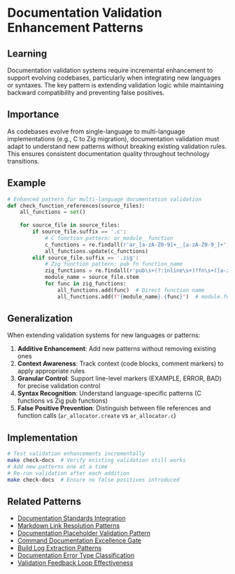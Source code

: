 # Documentation Validation Enhancement Patterns

## Learning
Documentation validation systems require incremental enhancement to support evolving codebases, particularly when integrating new languages or syntaxes. The key pattern is extending validation logic while maintaining backward compatibility and preventing false positives.

## Importance
As codebases evolve from single-language to multi-language implementations (e.g., C to Zig migration), documentation validation must adapt to understand new patterns without breaking existing validation rules. This ensures consistent documentation quality throughout technology transitions.

## Example
```python
# Enhanced pattern for multi-language documentation validation
def check_function_references(source_files):
    all_functions = set()
    
    for source_file in source_files:
        if source_file.suffix == '.c':
            # C function pattern: ar_module__function
            c_functions = re.findall(r'ar_[a-zA-Z0-9]+__[a-zA-Z0-9_]+', content)
            all_functions.update(c_functions)
        elif source_file.suffix == '.zig':
            # Zig function pattern: pub fn function_name
            zig_functions = re.findall(r'pub\s+(?:inline\s+)?fn\s+([a-zA-Z0-9_]+)', content)
            module_name = source_file.stem
            for func in zig_functions:
                all_functions.add(func)  # Direct function name
                all_functions.add(f"{module_name}.{func}")  # module.function syntax
```

## Generalization
When extending validation systems for new languages or patterns:

1. **Additive Enhancement**: Add new patterns without removing existing ones
2. **Context Awareness**: Track context (code blocks, comment markers) to apply appropriate rules
3. **Granular Control**: Support line-level markers (EXAMPLE, ERROR, BAD) for precise validation control
4. **Syntax Recognition**: Understand language-specific patterns (C functions vs Zig pub functions)
5. **False Positive Prevention**: Distinguish between file references and function calls (`ar_allocator.create` vs `ar_allocator.c`)

## Implementation
```bash
# Test validation enhancements incrementally
make check-docs  # Verify existing validation still works
# Add new patterns one at a time
# Re-run validation after each addition
make check-docs  # Ensure no false positives introduced
```

## Related Patterns
- [Documentation Standards Integration](documentation-standards-integration.md)
- [Markdown Link Resolution Patterns](markdown-link-resolution-patterns.md)
- [Documentation Placeholder Validation Pattern](documentation-placeholder-validation-pattern.md)
- [Command Documentation Excellence Gate](command-documentation-excellence-gate.md)
- [Build Log Extraction Patterns](build-log-extraction-patterns.md)
- [Documentation Error Type Classification](documentation-error-type-classification.md)
- [Validation Feedback Loop Effectiveness](validation-feedback-loop-effectiveness.md)